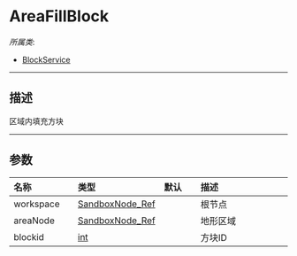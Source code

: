 # AreaFillBlock

*所属类*:
* [BlockService](/Api/Classes/Build/BlockService.md)
------------------------------------------------------------------------------------------
## 描述

区域内填充方块

------------------------------------------------------------------------------------------
## 参数

|<div style="width:100px">名称</div>|<div style="width:100px">类型</div>|<div style="width:50px">默认</div>|<div style="width:350px">描述</div>|
|:---|:---|:---|:---|
|workspace|[SandboxNode_Ref](/Api/Enums/SandboxNode_Ref.md)||根节点|
|areaNode|[SandboxNode_Ref](/Api/Enums/SandboxNode_Ref.md)||地形区域|
|blockid|[int](/Api/DataType/Number.md)||方块ID|
